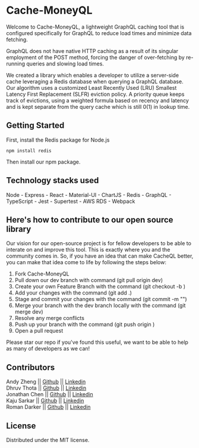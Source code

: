 # Cache-MoneyQL

Welcome to Cache-MoneyQL, a lightweight GraphQL caching tool that is configured specifically for GraphQL to reduce load times and minimize data fetching.  

GraphQL does not have native HTTP caching as a result of its singular employment of the POST method, forcing the danger of over-fetching by re-running queries and slowing load times. 

We created a library which enables a developer to utilize a server-side cache leveraging a Redis database when querying a GraphQL database.
Our algorithm uses a customized Least Recently Used (LRU) Smallest Latency First Replacement (SLFR) eviction policy. A priority queue keeps track of evictions, using a weighted formula based on recency and latency and is kept separate from the query cache which is still 0(1) in lookup time.


## Getting Started
First, install the Redis package for Node.js

`npm install redis`

Then install our npm package.

## Technology stacks used
Node - Express - React - Material-UI - ChartJS - Redis - GraphQL - TypeScript - Jest - Supertest - AWS RDS - Webpack

## Here's how to contribute to our open source library
Our vision for our open-source project is for fellow developers to be able to interate on and improve this tool. This is exactly where you and the community comes in. So, if you have an idea that can make CacheQL better, you can make that idea come to life by following the steps below: 

1. Fork Cache-MoneyQL
2. Pull down our dev branch with command (git pull origin dev)
3. Create your own Feature Branch with the command (git checkout -b <yourFeatureName>)
4. Add your changes with the command (git add .)
5. Stage and commit your changes with the command (git commit -m "<your comment>")
6. Merge your branch with the dev branch locally with the command (git merge dev)
7. Resolve any merge conflicts
8. Push up your branch with the command (git push origin <your feature branch name>)
9. Open a pull request

Please star our repo if you've found this useful, we want to be able to help as many of developers as we can!

## Contributors
Andy Zheng || [Github](https://github.com/andy5313) || [Linkedin](https://www.linkedin.com/in/andyzheng5313/)\
Dhruv Thota || [Github](https://github.com/L05Dhruv) || [Linkedin](https://www.linkedin.com/in/dhruv-thota/)\
Jonathan Chen || [Github](https://github.com/jchen0903i) || [Linkedin](https://www.linkedin.com/in/jonathan-chen3/)\
Kaju Sarkar || [Github](https://github.com/kajusarkar) || [Linkedin](https://www.linkedin.com/in/kaju-sarkar-a6329862/)\
Roman Darker || [Github](https://github.com/romanjamesd) || [Linkedin](https://www.linkedin.com/in/roman-darker-707147175/)

## License
Distributed under the MIT license.
